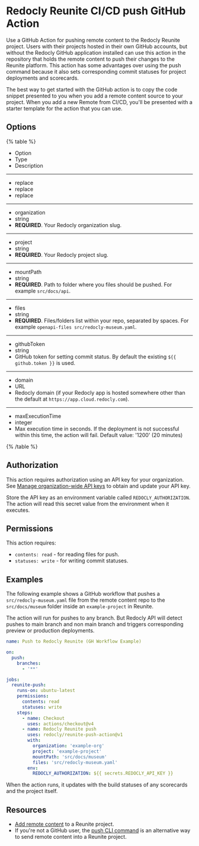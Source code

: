 # Redocly Reunite CI/CD push GitHub Action

Use a GitHub Action for pushing remote content to the Redocly Reunite project.
Users with their projects hosted in their own GitHub accounts, but without the Redocly GitHub application installed can use this action in the repository that holds the remote content to push their changes to the Reunite platform.
This action has some advantages over using the push command because it also sets corresponding commit statuses for project deployments and scorecards.

The best way to get started with the GitHub action is to copy the code snippet presented to you when you add a remote content source to your project.
When you add a new Remote from CI/CD, you'll be presented with a starter template for the action that you can use.

## Options

{% table %}

- Option
- Type
- Description

---

- replace
- replace
- replace

---

- organization
- string
- **REQUIRED**. Your Redocly organization slug.

---

- project
- string
- **REQUIRED**. Your Redocly project slug.

---

- mountPath
- string
- **REQUIRED**. Path to folder where you files should be pushed. For example `src/docs/api`.

---

- files
- string
- **REQUIRED**. Files/folders list within your repo, separated by spaces. For example `openapi-files src/redocly-museum.yaml`.

---

- githubToken
- string
- GitHub token for setting commit status. By default the existing `${{ github.token }}` is used.

---

- domain
- URL
- Redocly domain (if your Redocly app is hosted somewhere other than the default at `https://app.cloud.redocly.com`).

---

- maxExecutionTime
- integer
- Max execution time in seconds.
  If the deployment is not successful within this time, the action will fail.
  Default value: '1200' (20 minutes)

{% /table %}

## Authorization

This action requires authorization using an API key for your organization.
See [Manage organization-wide API keys](../../organization/api-keys.md) to obtain and update your API key.

Store the API key as an environment variable called `REDOCLY_AUTHORIZATION`.
The action will read this secret value from the environment when it executes.

## Permissions

This action requires:
- `contents: read` - for reading files for push.
- `statuses: write` - for writing commit statuses.

## Examples

The following example shows a GitHub workflow that pushes a `src/redocly-museum.yaml` file from the remote content repo
to the `src/docs/museum` folder inside an `example-project` in Reunite.

The action will run for pushes to any branch. But Redocly API will detect pushes to main branch and non main branch and triggers corresponding preview or production deployments.


```yaml {% title=".github/workflows/redocly-push.yaml" %}
name: Push to Redocly Reunite (GH Workflow Example)

on:
  push:
    branches:
      - '**'

jobs:
  reunite-push:
    runs-on: ubuntu-latest
    permissions:
      contents: read
      statuses: write
    steps:
      - name: Checkout
        uses: actions/checkout@v4
      - name: Redocly Reunite push
        uses: redocly/reunite-push-action@v1
        with:
          organization: 'example-org'
          project: 'example-project'
          mountPath: 'src/docs/museum'
          files: 'src/redocly-museum.yaml'
        env:
          REDOCLY_AUTHORIZATION: ${{ secrets.REDOCLY_API_KEY }}
```

When the action runs, it updates with the build statuses of any scorecards and the project itself.

## Resources

- [Add remote content](./index.md) to a Reunite project.
- If you're not a GitHub user, the [push CLI command](https://redocly.com/docs/cli/commands/push) is an alternative way to send remote content into a Reunite project.
